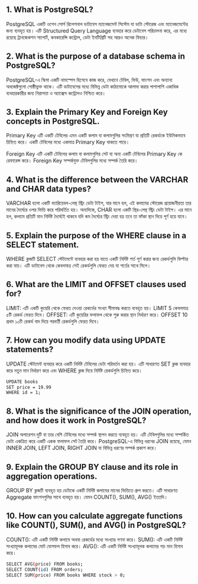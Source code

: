 ## 1. What is PostgreSQL?

PostgreSQL একটি ওপেন সোর্স রিলেশনাল ডাটাবেস ম্যানেজমেন্ট সিস্টেম যা ডাটা স্টোরেজ এবং ম্যানেজমেন্টের জন্য ব্যবহৃত হয়। এটি  Structured Query Language ব্যবহার করে ডেটাবেস পরিচালনা করে, এর মধ্যে রয়েছে ট্রানজেকশন সাপোর্ট, কনকারেন্সি কন্ট্রোল, ডেটা ইনটিগ্রিটি সহ আরও অনেক ফিচার।


## 2. What is the purpose of a database schema in PostgreSQL?

PostgreSQL-এ স্কিমা একটি নামস্পেস হিসেবে কাজ করে, যেখানে টেবিল, ভিউ, ফাংশন এবং অন্যান্য অবজেক্টগুলো গোষ্ঠীভুক্ত থাকে। এটি ডাটাবেসের মধ্যে বিভিন্ন ডেটা কাঠামোকে আলাদা করার পাশাপাশি একাধিক ব্যবহারকারীর জন্য নিরাপত্তা ও অ্যাক্সেস কন্ট্রোলও নিশ্চিত করে।


## 3. Explain the Primary Key and Foreign Key concepts in PostgreSQL.

 Primary Key এটি একটি টেবিলের এমন একটি কলাম বা কলামগুলির সংমিশ্রণ যা প্রতিটি রেকর্ডকে ইউনিকভাবে চিহ্নিত করে। একটি টেবিলের মধ্যে একমাত্র Primary Key থাকতে পারে।

 Foreign Key এটি একটি টেবিলের কলাম বা কলামগুলির সেট যা অন্য একটি টেবিলের Primary Key কে রেফারেন্স করে। Foreign Key সম্পর্কযুক্ত টেবিলগুলির মধ্যে সম্পর্ক তৈরি করে।


## 4. What is the difference between the VARCHAR and CHAR data types?

 VARCHAR হলো একটি ভ্যারিয়েবল-লেন্থ স্ট্রিং ডেটা টাইপ, যার মানে হল, এই কলামের স্টোরেজ প্রয়োজনীয়তা তার মানের দৈর্ঘ্যের ওপর ভিত্তি করে পরিবর্তিত হয়।
 অন্যদিকে, CHAR হলো একটি স্থির-লেন্থ স্ট্রিং ডেটা টাইপ। এর মানে হল, কলামে প্রতিটি মান নির্দিষ্ট দৈর্ঘ্যেই থাকবে যদি কম দৈর্ঘ্যের স্ট্রিং দেয়া হয় তবে তা ফাঁকা স্থান দিয়ে পূর্ণ হয়ে যাবে।


## 5. Explain the purpose of the WHERE clause in a SELECT statement.

WHERE ক্লজটি SELECT স্টেটমেন্টে ব্যবহার করা হয় যাতে একটি নির্দিষ্ট শর্ত পূর্ণ করার জন্য রেকর্ডগুলি ফিল্টার করা যায়। এটি ডাটাবেস থেকে কেবলমাত্র সেই রেকর্ডগুলি ফেরত দেয় যা শর্তের সাথে মিলে।


## 6. What are the LIMIT and OFFSET clauses used for?

LIMIT: এটি একটি কুয়েরি থেকে ফেরত দেওয়া রেকর্ডের সংখ্যা সীমাবদ্ধ করতে ব্যবহৃত হয়। LIMIT 5 কেবলমাত্র ৫টি রেকর্ড ফেরত দিবে।
OFFSET: এটি কুয়েরির ফলাফল থেকে শুরু করার স্থান নির্ধারণ করে। OFFSET 10 প্রথম ১০টি রেকর্ড বাদ দিয়ে পরবর্তী রেকর্ডগুলি ফেরত দিবে।


## 7. How can you modify data using UPDATE statements?

UPDATE স্টেটমেন্ট ব্যবহার করে একটি নির্দিষ্ট টেবিলের ডেটা পরিবর্তন করা হয়। এটি সাধারণত SET ক্লজ ব্যবহার করে নতুন মান নির্ধারণ করে এবং WHERE ক্লজ দিয়ে নির্দিষ্ট রেকর্ডগুলি চিহ্নিত করে।
   ```bash
   UPDATE books
   SET price = 19.99
   WHERE id = 1;
   ```

## 8. What is the significance of the JOIN operation, and how does it work in PostgreSQL?

JOIN অপারেশন দুটি বা তার বেশি টেবিলের মধ্যে সম্পর্ক স্থাপন করতে ব্যবহৃত হয়। এটি টেবিলগুলির মধ্যে সম্পর্কিত ডেটা একত্রিত করে একটি একক ফলাফল সেট তৈরি করে। PostgreSQL-এ বিভিন্ন ধরনের JOIN রয়েছে, যেমন INNER JOIN, LEFT JOIN, RIGHT JOIN যা বিভিন্ন ধরণের সম্পর্ক প্রকাশ করে।


## 9. Explain the GROUP BY clause and its role in aggregation operations.

GROUP BY ক্লজটি ব্যবহৃত হয় ডেটাকে একটি নির্দিষ্ট কলামের মানের ভিত্তিতে গ্রুপ করতে। এটি সাধারণত Aggregate ফাংশনগুলির সাথে ব্যবহৃত হয়। যেমন COUNT(), SUM(), AVG() ইত্যাদি।

## 10. How can you calculate aggregate functions like COUNT(), SUM(), and AVG() in PostgreSQL?

COUNT(): এটি একটি নির্দিষ্ট কলামে অথবা রেকর্ডের মধ্যে সংখ্যার গণনা করে।
SUM(): এটি একটি নির্দিষ্ট সংখ্যামূলক কলামের মোট যোগফল হিসাব করে।
AVG(): এটি একটি নির্দিষ্ট সংখ্যামূলক কলামের গড় মান হিসাব করে।
```bash
SELECT AVG(price) FROM books;
SELECT COUNT(id) FROM orders;
SELECT SUM(price) FROM books WHERE stock > 0;
```
